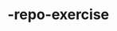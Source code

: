    # -repo-exercise   
  
        
   
     
       
    
         
        
                 
   
   
             
    
     
    
   
  
